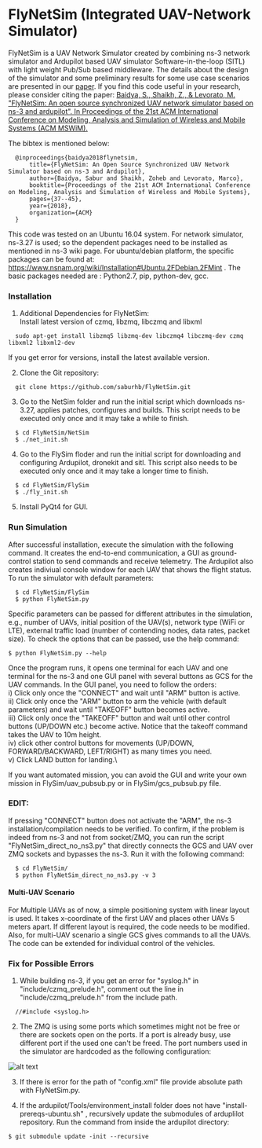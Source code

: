 # FlyNetSim (Integrated UAV-Network Simulator)
FlyNetSim is a UAV Network Simulator created by combining ns-3 network simulator and Ardupilot based UAV simulator Software-in-the-loop (SITL) with light weight Pub/Sub based middleware. The details about the design of the simulator and some preliminary results for some use case scenarios are presented in our [paper](https://arxiv.org/pdf/1808.04967.pdf). If you find this code useful in your research, please consider citing the paper: [Baidya, S., Shaikh, Z., & Levorato, M. "FlyNetSim: An open source synchronized UAV network simulator based on ns-3 and ardupilot". In Proceedings of the 21st ACM International Conference on Modeling, Analysis and Simulation of Wireless and Mobile Systems (ACM MSWiM).](https://dl.acm.org/doi/pdf/10.1145/3242102.3242118)

The bibtex is mentioned below:
```
  @inproceedings{baidya2018flynetsim,
      title={FlyNetSim: An Open Source Synchronized UAV Network Simulator based on ns-3 and Ardupilot},
      author={Baidya, Sabur and Shaikh, Zoheb and Levorato, Marco},
      booktitle={Proceedings of the 21st ACM International Conference on Modeling, Analysis and Simulation of Wireless and Mobile Systems},
      pages={37--45},
      year={2018},
      organization={ACM}
  }
```
This code was tested on an Ubuntu 16.04 system. For network simulator, ns-3.27 is used; so the dependent packages need to be installed as mentioned in ns-3 wiki page. For ubuntu/debian platform, the specific packages can be found at: https://www.nsnam.org/wiki/Installation#Ubuntu.2FDebian.2FMint . The basic packages needed are : Python2.7, pip, python-dev, gcc.

### Installation

1. Additional Dependencies for FlyNetSim:   
Install latest version of czmq, libzmq, libczmq and libxml
```
  sudo apt-get install libzmq5 libzmq-dev libczmq4 libczmq-dev czmq libxml2 libxml2-dev
```
If you get error for versions, install the latest available version.

2. Clone the Git repository:
```
  git clone https://github.com/saburhb/FlyNetSim.git
```
3. Go to the NetSim folder and run the initial script which downloads ns-3.27, applies patches, configures and builds. This script needs to be executed only once and it may take a while to finish.
```
  $ cd FlyNetSim/NetSim
  $ ./net_init.sh
```
4. Go to the FlySim floder and run the initial script for downloading and configuring Ardupilot, dronekit and sitl. This script also needs to be executed only once and it may take a longer time to finish.
```
  $ cd FlyNetSim/FlySim
  $ ./fly_init.sh
```
5. Install PyQt4 for GUI.

### Run Simulation

After successful installation, execute the simulation with the following command. It creates the end-to-end communication, a GUI as ground-control station to send commands and receive telemetry. The Ardupilot also creates indiviual console window for each UAV that shows the flight status. To run the simulator with default parameters: 
```
  $ cd FlyNetSim/FlySim
  $ python FlyNetSim.py
```
Specific parameters can be passed for different attributes in the simulation, e.g., number of UAVs, initial position of the UAV(s), network type (WiFi or LTE), external traffic load (number of contending nodes, data rates, packet size). To check the options that can be passed, use the help command:
```
$ python FlyNetSim.py --help
```
Once the program runs, it opens one terminal for each UAV and one terminal for the ns-3 and one GUI panel with several buttons as GCS for the UAV commands. In the GUI panel, you need to follow the orders:\
i) Click only once the "CONNECT" and wait until "ARM" button is active.\
ii) Click only once the "ARM" button to arm the vehicle (with default parameters) and wait until "TAKEOFF" button becomes active.\
iii) Click only once the "TAKEOFF" button and wait until other control buttons (UP/DOWN etc.) become active. Notice that the takeoff command takes the UAV to 10m height.\
iv) click other control buttons for movements (UP/DOWN, FORWARD/BACKWARD, LEFT/RIGHT) as many times you need.\
v) Click LAND button for landing.\

If you want automated mission, you can avoid the GUI and write your own mission in FlySim/uav_pubsub.py or in FlySim/gcs_pubsub.py file.

### EDIT:
If pressing "CONNECT" button does not activate the "ARM", the ns-3 installation/compilation needs to be verified. To confirm, if the problem is indeed from ns-3 and not from socket/ZMQ, you can run the script "FlyNetSim_direct_no_ns3.py" that directly connects the GCS and UAV over ZMQ sockets and bypasses the ns-3. Run it with the following command:
```
  $ cd FlyNetSim/
  $ python FlyNetSim_direct_no_ns3.py -v 3
```

#### Multi-UAV Scenario
For Multiple UAVs as of now, a simple positioning system with linear layout is used. It takes x-coordinate of the first UAV and places other UAVs 5 meters apart. If different layout is required, the code needs to be modified. Also, for multi-UAV scenario a single GCS gives commands to all the UAVs. The code can be extended for individual control of the vehicles.


### Fix for Possible Errors

1. While building ns-3, if you get an error for "syslog.h" in  "include/czmq_prelude.h", comment out the line in "include/czmq_prelude.h" from the include path.
```
  //#include <syslog.h>
```

2. The ZMQ is using some ports which sometimes might not be free or there are sockets open on the ports. If a port is already busy, use different port if the used one can't be freed. The port numbers used in the simulator are hardcoded as the following configuration:
 
 ![alt text](https://github.com/saburhb/FlyNetSim/blob/master/flynetsim_ports.jpg)
          
 3. If there is error for the path of "config.xml" file provide absolute path with FlyNetSim.py.
 
 4. If the ardupilot/Tools/environment_install folder does not have "install-prereqs-ubuntu.sh" , recursively update the submodules of arduplilot repository. Run the command from inside the ardupilot directory:
 ```
 $ git submodule update -init --recursive
 ```
